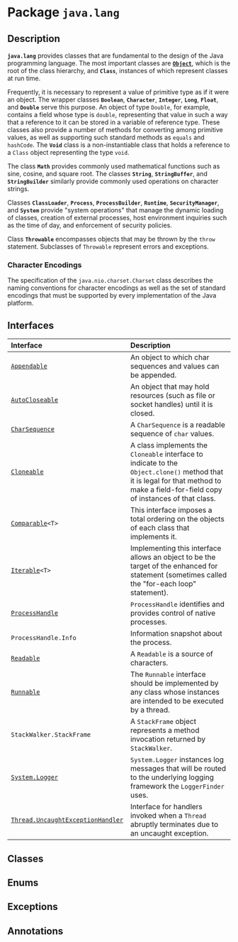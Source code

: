 # Package `java.lang`

## Description

**`java.lang`** provides classes that are fundamental to the design of the Java programming language. The most important classes are [**`Object`**](java.lang.Object.md), which is the root of the class hierarchy, and **`Class`**, instances of which represent classes at run time.

Frequently, it is necessary to represent a value of primitive type as if it were an object. The wrapper classes **`Boolean`**, **`Character`**, **`Integer`**, **`Long`**, **`Float`**, and **`Double`** serve this purpose. An object of type `Double`, for example, contains a field whose type is `double`, representing that value in such a way that a reference to it can be stored in a variable of reference type. These classes also provide a number of methods for converting among primitive values, as well as supporting such standard methods as `equals` and `hashCode`. The **`Void`** class is a non-instantiable class that holds a reference to a `Class` object representing the type `void`.

The class **`Math`** provides commonly used mathematical functions such as sine, cosine, and square root. The classes **`String`**, **`StringBuffer`**, and **`StringBuilder`** similarly provide commonly used operations on character strings.

Classes **`ClassLoader`**, **`Process`**, **`ProcessBuilder`**, **`Runtime`**, **`SecurityManager`**, and **`System`** provide "system operations" that manage the dynamic loading of classes, creation of external processes, host environment inquiries such as the time of day, and enforcement of security policies.

Class **`Throwable`** encompasses objects that may be thrown by the `throw` statement. Subclasses of `Throwable` represent errors and exceptions.

### Character Encodings

The specification of the `java.nio.charset.Charset` class describes the naming conventions for character encodings as well as the set of standard encodings that must be supported by every implementation of the Java platform.

## Interfaces

| Interface | Description |
| :--- | :--- |
| [`Appendable`](java.lang.Appendable.md) | An object to which char sequences and values can be appended.
| [`AutoCloseable`](java.lang.AutoCloseable.md) | An object that may hold resources (such as file or socket handles) until it is closed.
| [`CharSequence`](java.lang.CharSequence.md) | A `CharSequence` is a readable sequence of `char` values.
| [`Cloneable`](java.lang.Cloenable.md) | A class implements the `Cloneable` interface to indicate to the `Object.clone()` method that it is legal for that method to make a field-for-field copy of instances of that class.
| [`Comparable`](java.lang.Comparable.md)`<T>` | This interface imposes a total ordering on the objects of each class that implements it.
| [`Iterable`](java.lang.Iterable.md)`<T>` | Implementing this interface allows an object to be the target of the enhanced for statement (sometimes called the "for-each loop" statement).
| [`ProcessHandle`](java.lang.ProcessHandle.md) | `ProcessHandle` identifies and provides control of native processes.
| `ProcessHandle.Info` | Information snapshot about the process.
| [`Readable`](java.lang.Readable.md) | A `Readable` is a source of characters.
| [`Runnable`](java.lang.Runnable.md) | The `Runnable` interface should be implemented by any class whose instances are intended to be executed by a thread.
| `StackWalker.StackFrame` | A `StackFrame` object represents a method invocation returned by `StackWalker`.
| [`System.Logger`](java.lang.System.Logger.md) | `System.Logger` instances log messages that will be routed to the underlying logging framework the `LoggerFinder` uses.
| [`Thread.UncaughtExceptionHandler`](java.lang.Thread.UncaughtExceptionHandler.md) | Interface for handlers invoked when a `Thread` abruptly terminates due to an uncaught exception.

## Classes

## Enums

## Exceptions

## Annotations